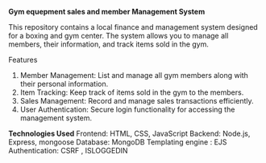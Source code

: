 **Gym equepment sales  and member  Management System**

This repository contains a local finance and management system designed for a boxing and gym center. The system allows you to manage all members, their information, and track items sold in the gym.

Features
1) Member Management: List and manage all gym members along with their personal information.
2) Item Tracking: Keep track of items sold in the gym to the members.
3) Sales Management: Record and manage sales transactions efficiently.
4) User Authentication: Secure login functionality for accessing the management system.


**Technologies Used**
Frontend: HTML, CSS, JavaScript
Backend: Node.js, Express, mongoose
Database: MongoDB 
Templating engine : EJS
Authentication: CSRF , ISLOGGEDIN
